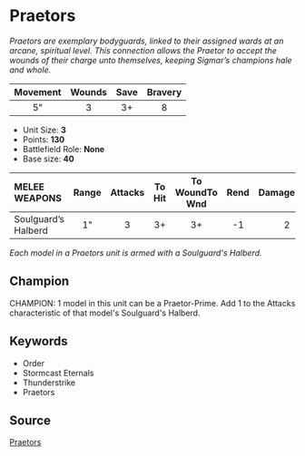 # Praetors

_Praetors are exemplary bodyguards, linked to their assigned wards at an arcane, spiritual level. This connection allows the Praetor to accept the wounds of their charge unto themselves, keeping Sigmar’s champions hale and whole._


| Movement | Wounds | Save | Bravery |
|:--------:|:------:|:----:|:-------:|
| 5" | 3 | 3+ | 8 |

* Unit Size: **3**
* Points: **130**
* Battlefield Role: **None**
* Base size: **40**

| MELEE WEAPONS | Range | Attacks | To Hit | To WoundTo Wnd | Rend | DamageDmg |
|:---|:--:|:--:|:--:|:--:|:--:|:--:|
| Soulguard’s Halberd | 1" | 3 | 3+ | 3+ | -1 | 2 |


_Each model in a Praetors unit is armed with a Soulguard's Halberd._

## Champion

CHAMPION: 1 model in this unit can be a Praetor-Prime. Add 1 to the Attacks characteristic of that model's Soulguard's Halberd.

## Keywords

* Order
* Stormcast Eternals
* Thunderstrike
* Praetors


## Source

[Praetors](https://wahapedia.ru/aos3/factions/stormcast-eternals/Praetors)
